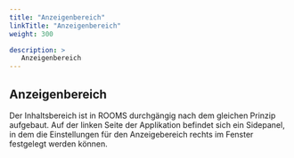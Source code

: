 ```yaml
---
title: "Anzeigenbereich"
linkTitle: "Anzeigenbereich"
weight: 300

description: >
   Anzeigenbereich
---
```


## Anzeigenbereich
Der Inhaltsbereich ist in ROOMS durchgängig nach dem gleichen Prinzip aufgebaut. Auf der linken Seite der Applikation befindet sich ein Sidepanel, in dem die Einstellungen für den Anzeigebereich rechts im Fenster festgelegt werden können.

<!-- {{< imgproc 3-1_Inhaltsbereich Resize "1280x" >}}
Abbildung 6: Aufbau Inhaltsbereich
{{< /imgproc >}} -->
